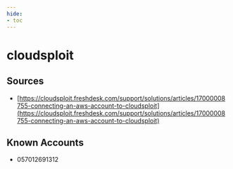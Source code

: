```yaml
---
hide:
- toc
---
```


# cloudsploit

## Sources

*   [https://cloudsploit.freshdesk.com/support/solutions/articles/17000008755-connecting-an-aws-account-to-cloudsploit](https://cloudsploit.freshdesk.com/support/solutions/articles/17000008755-connecting-an-aws-account-to-cloudsploit)

## Known Accounts

*   057012691312